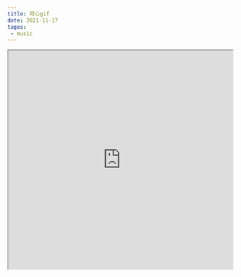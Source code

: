 ```yaml
---
title: 可心gif
date: 2021-11-17
tages: 
 - music
---
```


<iframe height=498 width=510 src="https://github.com/ngwszsd/blog-github/blob/main/.vuepress/public/kexin.mp4">
